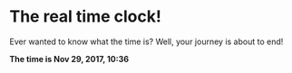 # The real time clock!

Ever wanted to know what the time is? Well, your journey is about to end!

**The time is Nov 29, 2017, 10:36**